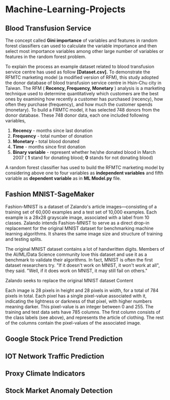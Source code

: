 # Machine-Learning-Projects

## Blood Transfusion Service

The concept called **Gini importance** of variables and features in random forest classifiers can used to calculate the variable importance and then select most importance variables among other large number of variables or features in the random forest problem.

To explain the process an example dataset related to blood transfusion service centre has used as follow **[Dataset.csv].** To demonstrate the RFMTC marketing model (a modified version of RFM), this study adopted the donor database of blood transfusion service centre in Hsin-Chu city in Taiwan. The RFM ( **Recency, Frequency, Monetary** ) analysis is a marketing technique used to determine quantitatively which customers are the best ones by examining how recently a customer has purchased (recency), how often they purchase (frequency), and how much the customer spends (monetary). To build a FRMTC model, it has selected 748 donors from the donor database. These 748 donor data, each one included following variables,

1. **Recency** - months since last donation
2. **Frequency** - total number of donation
3. **Monetary** - total blood donated
4. **Time** - months since first donation
5. **Binary variable** - represent whether he/she donated blood in March 2007 ( **1** stand for donating blood; **0** stands for not donating blood)

A random forest classifier has used to build the RFMTC marketing model by considering above one to four variables as **independent variables** and fifth variable as **dependent variable** as in **ML Model.py** file.

## Fashion MNIST-SageMaker

Fashion-MNIST is a dataset of Zalando's article images—consisting of a training set of 60,000 examples and a test set of 10,000 examples. Each example is a 28x28 grayscale image, associated with a label from 10 classes. Zalando intends Fashion-MNIST to serve as a direct drop-in replacement for the original MNIST dataset for benchmarking machine learning algorithms. It shares the same image size and structure of training and testing splits.

The original MNIST dataset contains a lot of handwritten digits. Members of the AI/ML/Data Science community love this dataset and use it as a benchmark to validate their algorithms. In fact, MNIST is often the first dataset researchers try. "If it doesn't work on MNIST, it won't work at all", they said. "Well, if it does work on MNIST, it may still fail on others."

Zalando seeks to replace the original MNIST dataset
Content

Each image is 28 pixels in height and 28 pixels in width, for a total of 784 pixels in total. Each pixel has a single pixel-value associated with it, indicating the lightness or darkness of that pixel, with higher numbers meaning darker. This pixel-value is an integer between 0 and 255. The training and test data sets have 785 columns. The first column consists of the class labels (see above), and represents the article of clothing. The rest of the columns contain the pixel-values of the associated image.

## Google Stock Price Trend Prediction


## IOT Network Traffic Prediction


## Proxy Climate Indicators


## Stock Market Anomaly Detection
